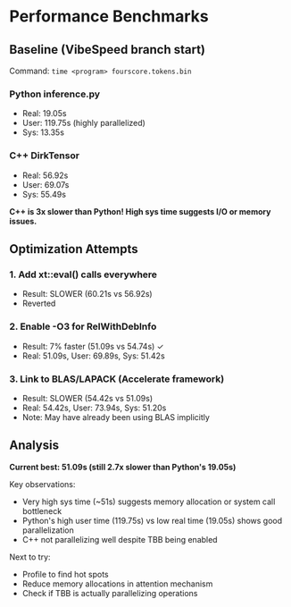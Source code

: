 # Performance Benchmarks

## Baseline (VibeSpeed branch start)

Command: `time <program> fourscore.tokens.bin`

### Python inference.py
- Real: 19.05s
- User: 119.75s (highly parallelized)
- Sys: 13.35s

### C++ DirkTensor
- Real: 56.92s
- User: 69.07s
- Sys: 55.49s

**C++ is 3x slower than Python! High sys time suggests I/O or memory issues.**

## Optimization Attempts

### 1. Add xt::eval() calls everywhere
- Result: SLOWER (60.21s vs 56.92s)
- Reverted

### 2. Enable -O3 for RelWithDebInfo
- Result: 7% faster (51.09s vs 54.74s) ✓
- Real: 51.09s, User: 69.89s, Sys: 51.42s

### 3. Link to BLAS/LAPACK (Accelerate framework)
- Result: SLOWER (54.42s vs 51.09s)
- Real: 54.42s, User: 73.94s, Sys: 51.20s
- Note: May have already been using BLAS implicitly

## Analysis

**Current best: 51.09s (still 2.7x slower than Python's 19.05s)**

Key observations:
- Very high sys time (~51s) suggests memory allocation or system call bottleneck
- Python's high user time (119.75s) vs low real time (19.05s) shows good parallelization
- C++ not parallelizing well despite TBB being enabled

Next to try:
- Profile to find hot spots
- Reduce memory allocations in attention mechanism
- Check if TBB is actually parallelizing operations

